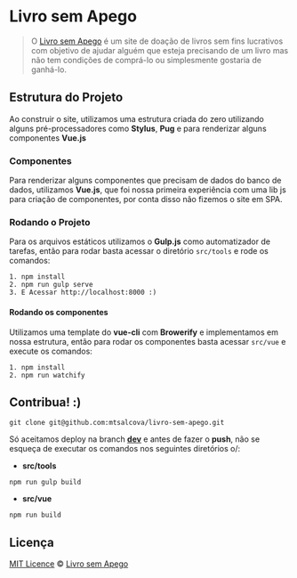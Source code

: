 # Livro sem Apego

> O [Livro sem Apego](http://livrosemapego.com.br) é um site de doação de livros sem fins lucrativos com objetivo de ajudar alguém que esteja precisando de um livro mas não tem condições de comprá-lo ou simplesmente gostaria de ganhá-lo.


## Estrutura do Projeto

Ao construir o site, utilizamos uma estrutura criada do zero utilizando alguns pré-processadores como **Stylus**, **Pug** e para renderizar alguns componentes **Vue.js**


### Componentes
Para renderizar alguns componentes que precisam de dados do banco de dados, utilizamos **Vue.js**, que foi nossa primeira experiência com uma lib js para criação de componentes, por conta disso não fizemos o site em SPA.


### Rodando o Projeto

Para os arquivos estáticos utilizamos o **Gulp.js** como automatizador de tarefas, então para rodar basta acessar o diretório ```src/tools``` e rode os comandos:

```
1. npm install
2. npm run gulp serve
3. E Acessar http://localhost:8000 :)
``` 

#### Rodando os componentes 

Utilizamos uma template do **vue-cli** com **Browerify** e implementamos em nossa estrutura, então para rodar os componentes basta acessar ```src/vue``` e execute os comandos:

```
1. npm install
2. npm run watchify
``` 


## Contribua! :)

```
git clone git@github.com:mtsalcova/livro-sem-apego.git
```

Só aceitamos deploy na branch **[dev](https://github.com/mtsalcova/livro-sem-apego/tree/dev)** e antes de fazer o **push**, não se esqueça de executar os comandos nos seguintes diretórios o/: 

* **src/tools**
```
npm run gulp build
```
* **src/vue**
```
npm run build
```


## Licença
[MIT Licence](https://github.com/mtsalcova/livro-sem-apego/blob/master/LICENSE) © [Livro sem Apego](http://livrosemapego.com.br)



